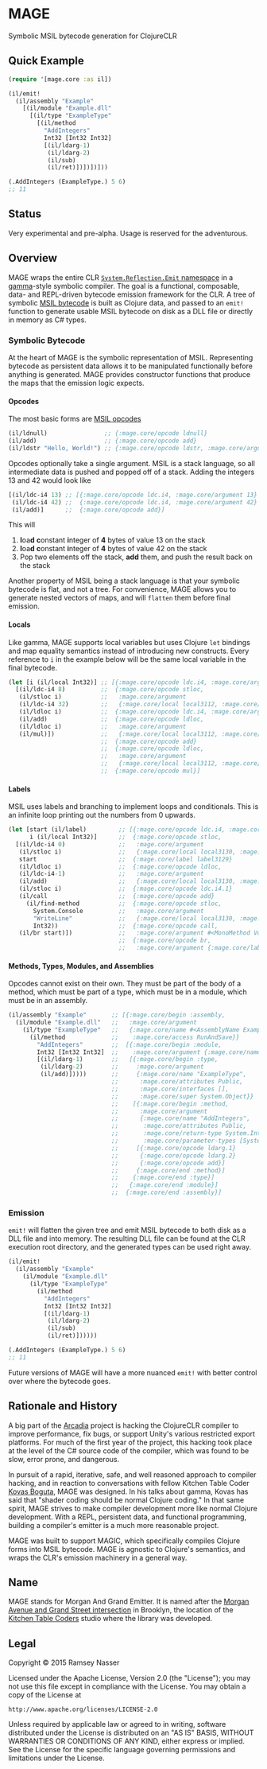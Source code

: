 MAGE
====
Symbolic MSIL bytecode generation for ClojureCLR

Quick Example
-------------
```clojure
(require '[mage.core :as il])

(il/emit!
  (il/assembly "Example"
    [(il/module "Example.dll"
      [(il/type "ExampleType"
        [(il/method
          "AddIntegers"
          Int32 [Int32 Int32]
          [(il/ldarg-1)
           (il/ldarg-2)
           (il/sub)
           (il/ret)])])])]))

(.AddIntegers (ExampleType.) 5 6)
;; 11
```

Status
------
Very experimental and pre-alpha. Usage is reserved for the adventurous.

Overview
--------
MAGE wraps the entire CLR [`System.Reflection.Emit` namespace](https://msdn.microsoft.com/en-us/library/system.reflection.emit(v=vs.110).aspx) in a [gamma](https://github.com/kovasb/gamma)-style symbolic compiler. The goal is a functional, composable, data- and REPL-driven bytecode emission framework for the CLR. A tree of symbolic [MSIL bytecode](https://en.wikipedia.org/wiki/Common_Intermediate_Language) is built as Clojure data, and passed to an `emit!` function to generate usable MSIL bytecode on disk as a DLL file or directly in memory as C# types.

### Symbolic Bytecode
At the heart of MAGE is the symbolic representation of MSIL. Representing bytecode as persistent data allows it to be manipulated functionally before anything is generated. MAGE provides constructor functions that produce the maps that the emission logic expects.


#### Opcodes
The most basic forms are [MSIL opcodes](https://msdn.microsoft.com/en-us/library/system.reflection.emit.opcodes(v=vs.110).aspx)

```clojure
(il/ldnull)                ;; {:mage.core/opcode ldnull}
(il/add)                   ;; {:mage.core/opcode add}
(il/ldstr "Hello, World!") ;; {:mage.core/opcode ldstr, :mage.core/argument "Hello, World!"}
```

Opcodes optionally take a single argument. MSIL is a stack language, so all intermediate data is pushed and popped off of a stack. Adding the integers 13 and 42 would look like

```clojure
[(il/ldc-i4 13) ;; [{:mage.core/opcode ldc.i4, :mage.core/argument 13}
 (il/ldc-i4 42) ;;  {:mage.core/opcode ldc.i4, :mage.core/argument 42}
 (il/add)]      ;;  {:mage.core/opcode add}]
 ```

This will

1. **l**oa**d** **c**onstant **i**nteger of **4** bytes of value 13 on the stack
2. **l**oa**d** **c**onstant **i**nteger of **4** bytes of value 42 on the stack
3. Pop two elements off the stack, **add** them, and push the result back on the stack

Another property of MSIL being a stack language is that your symbolic bytecode is flat, and not a tree. For convenience, MAGE allows you to generate nested vectors of maps, and will `flatten` them before final emission.

#### Locals
Like gamma, MAGE supports local variables but uses Clojure `let` bindings and map equality semantics instead of introducing new constructs. Every reference to `i` in the example below will be the same local variable in the final bytecode.

```clojure
(let [i (il/local Int32)] ;; [{:mage.core/opcode ldc.i4, :mage.core/argument 8}
  [(il/ldc-i4 8)          ;;  {:mage.core/opcode stloc,
   (il/stloc i)           ;;   :mage.core/argument
   (il/ldc-i4 32)         ;;   {:mage.core/local local3112, :mage.core/type System.Int32}}
   (il/ldloc i)           ;;  {:mage.core/opcode ldc.i4, :mage.core/argument 32}
   (il/add)               ;;  {:mage.core/opcode ldloc,
   (il/ldloc i)           ;;   :mage.core/argument
   (il/mul)])             ;;   {:mage.core/local local3112, :mage.core/type System.Int32}}
                          ;;  {:mage.core/opcode add}
                          ;;  {:mage.core/opcode ldloc,
                          ;;   :mage.core/argument
                          ;;   {:mage.core/local local3112, :mage.core/type System.Int32}}
                          ;;  {:mage.core/opcode mul}]
```

#### Labels
MSIL uses labels and branching to implement loops and conditionals. This is an infinite loop printing out the numbers from 0 upwards.

```clojure
(let [start (il/label)         ;; [{:mage.core/opcode ldc.i4, :mage.core/argument 0}
      i (il/local Int32)]      ;;  {:mage.core/opcode stloc,
  [(il/ldc-i4 0)               ;;   :mage.core/argument
   (il/stloc i)                ;;   {:mage.core/local local3130, :mage.core/type System.Int32}}
   start                       ;;  {:mage.core/label label3129}
   (il/ldloc i)                ;;  {:mage.core/opcode ldloc,
   (il/ldc-i4-1)               ;;   :mage.core/argument
   (il/add)                    ;;   {:mage.core/local local3130, :mage.core/type System.Int32}}
   (il/stloc i)                ;;  {:mage.core/opcode ldc.i4.1}
   (il/call                    ;;  {:mage.core/opcode add}
     (il/find-method           ;;  {:mage.core/opcode stloc,
       System.Console          ;;   :mage.core/argument
       "WriteLine"             ;;   {:mage.core/local local3130, :mage.core/type System.Int32}}
       Int32))                 ;;  {:mage.core/opcode call,
   (il/br start)])             ;;   :mage.core/argument #<MonoMethod Void WriteLine(Int32)>}
                               ;;  {:mage.core/opcode br,
                               ;;   :mage.core/argument {:mage.core/label label3129}}]
```

#### Methods, Types, Modules, and Assemblies
Opcodes cannot exist on their own. They must be part of the body of a method, which must be part of a type, which must be in a module, which must be in an assembly.

```clojure
(il/assembly "Example"       ;; [{:mage.core/begin :assembly,
  (il/module "Example.dll"   ;;   :mage.core/argument
    (il/type "ExampleType"   ;;   {:mage.core/name #<AssemblyName Example>,
      (il/method             ;;    :mage.core/access RunAndSave}}
        "AddIntegers"        ;;  [{:mage.core/begin :module,
        Int32 [Int32 Int32]  ;;    :mage.core/argument {:mage.core/name "Example.dll"}}
        [(il/ldarg-1)        ;;   [{:mage.core/begin :type,
         (il/ldarg-2)        ;;     :mage.core/argument
         (il/add)]))))       ;;     {:mage.core/name "ExampleType",
                             ;;      :mage.core/attributes Public,
                             ;;      :mage.core/interfaces [],
                             ;;      :mage.core/super System.Object}}
                             ;;    [{:mage.core/begin :method,
                             ;;      :mage.core/argument
                             ;;      {:mage.core/name "AddIntegers",
                             ;;       :mage.core/attributes Public,
                             ;;       :mage.core/return-type System.Int32,
                             ;;       :mage.core/parameter-types [System.Int32, System.Int32]}}
                             ;;     [{:mage.core/opcode ldarg.1}
                             ;;      {:mage.core/opcode ldarg.2}
                             ;;      {:mage.core/opcode add}]
                             ;;     {:mage.core/end :method}]
                             ;;    {:mage.core/end :type}]
                             ;;   {:mage.core/end :module}]
                             ;;  {:mage.core/end :assembly}]
```

### Emission

`emit!` will flatten the given tree and emit MSIL bytecode to both disk as a DLL file and into memory. The resulting DLL file can be found at the CLR execution root directory, and the generated types can be used right away.

```clojure
(il/emit!
  (il/assembly "Example"
    (il/module "Example.dll"
      (il/type "ExampleType"
        (il/method
          "AddIntegers"
          Int32 [Int32 Int32]
          [(il/ldarg-1)
           (il/ldarg-2)
           (il/sub)
           (il/ret)])))))

(.AddIntegers (ExampleType.) 5 6)
;; 11
```

Future versions of MAGE will have a more nuanced `emit!` with better control over where the bytecode goes.

Rationale and History
---------------------
A big part of the [Arcadia](https://github.com/arcadia-unity/Arcadia) project is hacking the ClojureCLR compiler to improve performance, fix bugs, or support Unity's various restricted export platforms. For much of the first year of the project, this hacking took place at the level of the C# source code of the compiler, which was found to be slow, error prone, and dangerous.

In pursuit of a rapid, iterative, safe, and well reasoned approach to compiler hacking, and in reaction to conversations with fellow Kitchen Table Coder [Kovas Boguta](https://github.com/kovasb), MAGE was designed. In his talks about gamma, Kovas has said that "shader coding should be normal Clojure coding." In that same spirit, MAGE strives to make compiler development more like normal Clojure development. With a REPL, persistent data, and functional programming, building a compiler's emitter is a much more reasonable project.

MAGE was built to support MAGIC, which specifically compiles Clojure forms into MSIL bytecode. MAGE is agnostic to Clojure's semantics, and wraps the CLR's emission machinery in a general way.

Name
----
MAGE stands for Morgan And Grand Emitter. It is named after the [Morgan Avenue and Grand Street intersection](https://www.google.com/maps/place/Grand+St+%26+Morgan+Ave,+Brooklyn,+NY+11237/@40.7133714,-73.9348001,17z/data=!3m1!4b1!4m2!3m1!1s0x89c25eab5ea3b021:0x77aaab63f0e3d135) in Brooklyn, the location of the [Kitchen Table Coders](http://kitchentablecoders.com/) studio where the library was developed.

Legal
-----
Copyright © 2015 Ramsey Nasser

Licensed under the Apache License, Version 2.0 (the "License"); you may not use this file except in compliance with the License. You may obtain a copy of the License at

```
http://www.apache.org/licenses/LICENSE-2.0
```

Unless required by applicable law or agreed to in writing, software distributed under the License is distributed on an "AS IS" BASIS, WITHOUT WARRANTIES OR CONDITIONS OF ANY KIND, either express or implied. See the License for the specific language governing permissions and limitations under the License.